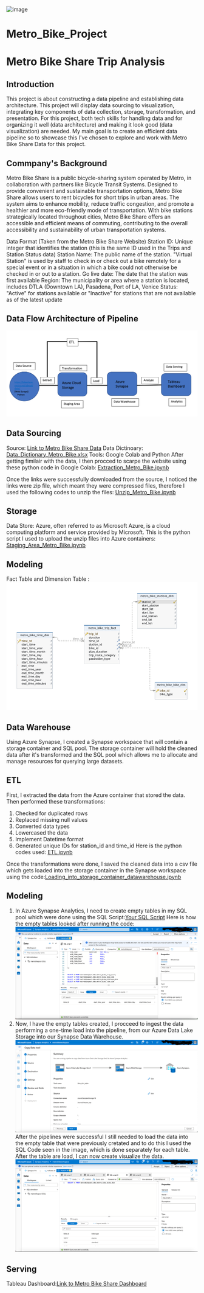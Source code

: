 
![image](https://github.com/CELIUST/Metro_Bike_Project/assets/145673294/a05259c1-5045-4ad6-800f-65d61c62283a)
# Metro_Bike_Project
# Metro Bike Share Trip Analysis



## Introduction
This project is about constructing a data pipeline and establishing data architecture. This project will display data sourcing to visualization, integrating key components of data collection, storage, transformation, and presentation. For this project, both tech skills for handling data and for organizing it well (data architecture) and making it look good (data visualization) are needed. My main goal is to create an efficient data pipeline so to showcase this I've chosen to explore and work with Metro Bike Share Data for this project. 

## Commpany's Background
Metro Bike Share is a public bicycle-sharing system operated by Metro, in collaboration with partners like Bicycle Transit Systems. Designed to provide convenient and sustainable transportation options, Metro Bike Share allows users to rent bicycles for short trips in urban areas. The system aims to enhance mobility, reduce traffic congestion, and promote a healthier and more eco-friendly mode of transportation. With bike stations strategically located throughout cities, Metro Bike Share offers an accessible and efficient means of commuting, contributing to the overall accessibility and sustainability of urban transportation systems.


Data Format (Taken from the Metro Bike Share Website)
Station ID: Unique integer that identifies the station (this is the same ID used in the Trips and Station Status data)
Station Name: The public name of the station. "Virtual Station" is used by staff to check in or check out a bike remotely for a special event or in a situation in which a bike could not otherwise be checked in or out to a station.
Go live date: The date that the station was first available
Region: The municipality or area where a station is located, includes DTLA (Downtown LA), Pasadena, Port of LA, Venice
Status: "Active" for stations available or "Inactive" for stations that are not available as of the latest update

## Data Flow Architecture of Pipeline
![Data_Flow_Architecture_of_a_Pipeline.png](Data_Flow_Architecture_of_a_Pipeline.png)


## Data Sourcing
Source: [Link to Metro Bike Share Data](https://bikeshare.metro.net/about/data/)
Data Dictinoary: [Data_Dictionary_Metro_Bike.xlsx](Data_Dictionary_Metro_Bike.xlsx)
Tools: Google Colab and Python
After getting fimilair with the data, I then procced to scarpe the website using these python code in Google Colab: [Extraction_Metro_Bike.ipynb](path/to/Extraction_Metro_Bike.ipynb)

Once the links were successfully downloaded from the source, I noticed the links were zip file, which meant they were compressed files, therefore I used the following codes to unzip the files: [Unzip_Metro_Bike.ipynb](path/to/Unzip_Metro_Bike.ipynb)

## Storage
Data Store: Azure, often referred to as Microsoft Azure, is a cloud computing platform and service provided by Microsoft. 
This is the python script I used to upload the unzip files into Azure containers: [Staging_Area_Metro_Bike.ipynb](Staging_Area_Metro_Bike.ipynb)

## Modeling
Fact Table and Dimension Table :![Metro_Bike_Dimensional_Modeling.png](Metro_Bike_Dimensional_Modeling.png)

## Data Warehouse
Using Azure Synapse, I created a Synapse workspace that will contain a storage container and SQL pool. The storage container will hold the cleaned data after it's transformed and the SQL pool which allows me to allocate and manage resources for querying large datasets. 

## ETL
First, I extracted the data from the Azure container that stored the data. 
Then performed these transformations:
1. Checked for duplicated rows
2. Replaced missing null values
3. Converted data types
4. Lowercased the data
5. Implement Datetime format
6. Generated unique IDs for station_id and time_id
Here is the python codes used: [ETL.ipynb](ETL.ipynb)

Once the transformations were done, I saved the cleaned data into a csv file which gets loaded into the storage container in the Synapse workspace using the code:[Loading_into_storage_container_datawarehouse.ipynb](Loading_into_storage_container_datawarehouse.ipynb)

## Modeling
1. In Azure Synapse Analytics, I need to create empty tables in my SQL pool which were done using the SQL Script:[Your SQL Script](your_script.sql)
   Here is how the empty tables looked after running the code:![Creating_empty_tables.png](Creating_empty_tables.png)
2. Now, I have the empty tables created, I procceed to ingest the data performing a one-time load into the pipeline, from our Azure Data Lake Storage into our Synapse Data Warehouse.![Pipeline.png](Pipeline.png)
 After the pipelines were successful I still needed to load the data into the empty table that were previously cretated and to do this I used the SQL Code seen in the image, which is done separately for each table. After the table are load, I can now create visualize the data. ![Loading_data_into_empty_tables.png](Loading_data_into_empty_tables.png)

## Serving
Tableau Dashboard:[Link to Metro Bike Share Dashboard](https://public.tableau.com/views/Metro_Bike_Share_Insights/Metro_Bike_Dashboard?:language=en-US&publish=yes&:display_count=n&:origin=viz_share_link)







